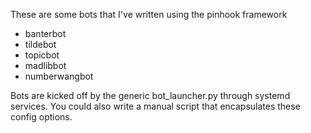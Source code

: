 These are some bots that I've written using the pinhook framework
* banterbot
* tildebot
* topicbot
* madlibbot
* numberwangbot

Bots are kicked off by the generic bot_launcher.py through systemd services.
You could also write a manual script that encapsulates these config options.
